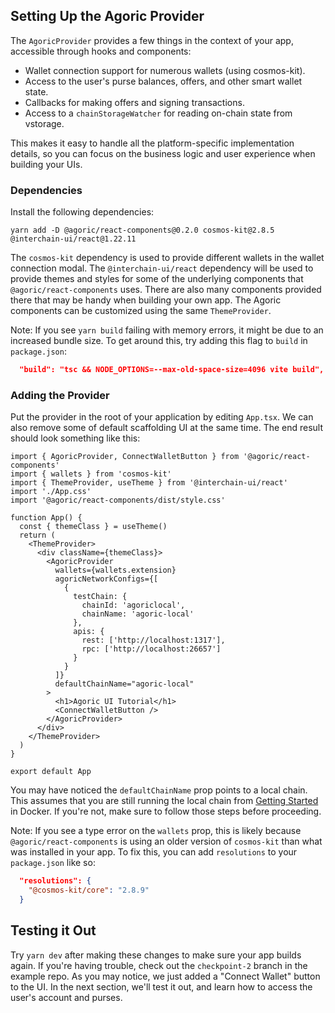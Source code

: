 ## Setting Up the Agoric Provider

The `AgoricProvider` provides a few things in the context of your app, accessible through hooks and components:

- Wallet connection support for numerous wallets (using cosmos-kit).
- Access to the user's purse balances, offers, and other smart wallet state.
- Callbacks for making offers and signing transactions.
- Access to a `chainStorageWatcher` for reading on-chain state from vstorage.

This makes it easy to handle all the platform-specific implementation details, so you can focus on the business logic and user experience when building your UIs.

### Dependencies

Install the following dependencies:

```
yarn add -D @agoric/react-components@0.2.0 cosmos-kit@2.8.5 @interchain-ui/react@1.22.11
```

The `cosmos-kit` dependency is used to provide different wallets in the wallet connection modal.
The `@interchain-ui/react` dependency will be used to provide themes and styles for some of the underlying
components that `@agoric/react-components` uses. There are also many components provided there that may be handy when building your own app.
The Agoric components can be customized using the same `ThemeProvider`.

Note: If you see `yarn build` failing with memory errors, it might be due to an increased bundle size. To get around this, try
adding this flag to `build` in `package.json`:

```json
  "build": "tsc && NODE_OPTIONS=--max-old-space-size=4096 vite build",
```

### Adding the Provider

Put the provider in the root of your application by editing `App.tsx`. We can also remove some of default scaffolding UI at the same time.
The end result should look something like this:

```tsx
import { AgoricProvider, ConnectWalletButton } from '@agoric/react-components'
import { wallets } from 'cosmos-kit'
import { ThemeProvider, useTheme } from '@interchain-ui/react'
import './App.css'
import '@agoric/react-components/dist/style.css'

function App() {
  const { themeClass } = useTheme()
  return (
    <ThemeProvider>
      <div className={themeClass}>
        <AgoricProvider
          wallets={wallets.extension}
          agoricNetworkConfigs={[
            {
              testChain: {
                chainId: 'agoriclocal',
                chainName: 'agoric-local'
              },
              apis: {
                rest: ['http://localhost:1317'],
                rpc: ['http://localhost:26657']
              }
            }
          ]}
          defaultChainName="agoric-local"
        >
          <h1>Agoric UI Tutorial</h1>
          <ConnectWalletButton />
        </AgoricProvider>
      </div>
    </ThemeProvider>
  )
}

export default App
```

You may have noticed the `defaultChainName` prop points to a local chain. This assumes
that you are still running the local chain from [Getting Started](../../getting-started/index.md) in Docker. If you're not, make sure to follow those steps before proceeding.

Note: If you see a type error on the `wallets` prop, this is likely because `@agoric/react-components` is using an older version of `cosmos-kit` than what was installed in your app. To fix this, you can add `resolutions` to your `package.json` like so:

```json
  "resolutions": {
    "@cosmos-kit/core": "2.8.9"
  }
```

## Testing it Out

Try `yarn dev` after making these changes to make sure your app builds again. If you're having trouble, check
out the `checkpoint-2` branch in the example repo. As you may notice, we just added a "Connect Wallet"
button to the UI. In the next section, we'll test it out, and learn how to access the user's account and purses.
